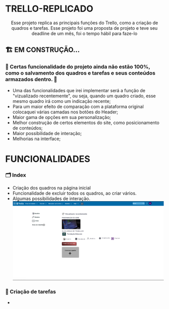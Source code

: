 # TRELLO-REPLICADO

<p align="center">Esse projeto replica as principais funções do Trello, como a criação de quadros e tarefas. Esse projeto foi uma proposta de projeto e teve seu deadline de um mês, foi o tempo hábil para faze-lo</p>

## 🏗️ EM CONSTRUÇÃO...

### 🚩 Certas funcionalidade do projeto ainda não estão 100%, como o salvamento dos quadros e tarefas e seus conteúdos armazados dentro. 🚩
<ul>
    <li> Uma das funcionalidades que irei implementar será a função de "vizualizado recentemente", ou seja, quando um quadro criado, esse mesmo quadro irá como um indicação recente;<br>
    <li> Para um maior efeito de comparação com a plataforma original colocaquei várias camadas nos botões do Header;
    <li> Maior gama de opções em sua personalização;
    <li> Melhor construção de certos elementos do site, como posicionamento de conteúdos;
    <li> Maior possibilidade de interação;
    <li> Melhorias na interface;
</ul>

# FUNCIONALIDADES

### 🗂️ Index
<ul>
    <li>Criação dos quadros na página inicial
    <li>Funcionalidade de excluir todos os quadros, ao criar vários.
    <li>Algumas possibilidades de interação.
    <img src="imagens/captureREADME/index.png"><br>
</ul>

### 🔖 Criação de tarefas
<ul>
    <li>
    <img src="">
</ul>
 
